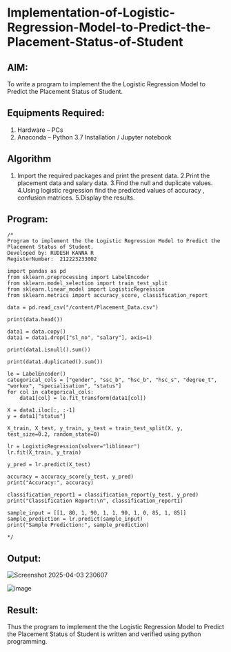 # Implementation-of-Logistic-Regression-Model-to-Predict-the-Placement-Status-of-Student

## AIM:
To write a program to implement the the Logistic Regression Model to Predict the Placement Status of Student.

## Equipments Required:
1. Hardware – PCs
2. Anaconda – Python 3.7 Installation / Jupyter notebook

## Algorithm
1. Import the required packages and print the present data.
2.Print the placement data and salary data.
3.Find the null and duplicate values.
4.Using logistic regression find the predicted values of accuracy , confusion matrices.
5.Display the results.


## Program:
```
/*
Program to implement the the Logistic Regression Model to Predict the Placement Status of Student.
Developed by: RUDESH KANNA R
RegisterNumber:  212223233002

import pandas as pd
from sklearn.preprocessing import LabelEncoder
from sklearn.model_selection import train_test_split
from sklearn.linear_model import LogisticRegression
from sklearn.metrics import accuracy_score, classification_report

data = pd.read_csv("/content/Placement_Data.csv")

print(data.head())

data1 = data.copy()
data1 = data1.drop(["sl_no", "salary"], axis=1)

print(data1.isnull().sum())

print(data1.duplicated().sum())

le = LabelEncoder()
categorical_cols = ["gender", "ssc_b", "hsc_b", "hsc_s", "degree_t", "workex", "specialisation", "status"]
for col in categorical_cols:
    data1[col] = le.fit_transform(data1[col])

X = data1.iloc[:, :-1]
y = data1["status"]

X_train, X_test, y_train, y_test = train_test_split(X, y, test_size=0.2, random_state=0)

lr = LogisticRegression(solver="liblinear")
lr.fit(X_train, y_train)

y_pred = lr.predict(X_test)

accuracy = accuracy_score(y_test, y_pred)
print("Accuracy:", accuracy)

classification_report1 = classification_report(y_test, y_pred)
print("Classification Report:\n", classification_report1)

sample_input = [[1, 80, 1, 90, 1, 1, 90, 1, 0, 85, 1, 85]]
sample_prediction = lr.predict(sample_input)
print("Sample Prediction:", sample_prediction)

*/
```

## Output:

![Screenshot 2025-04-03 230607](https://github.com/user-attachments/assets/57b1f6fd-f732-46af-b329-383c97df90b9)

![image](https://github.com/user-attachments/assets/cabe068b-d0a9-457e-9f97-273485c92198)


## Result:
Thus the program to implement the the Logistic Regression Model to Predict the Placement Status of Student is written and verified using python programming.
